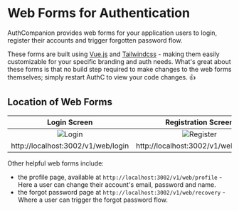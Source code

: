 # Web Forms for Authentication

AuthCompanion provides web forms for your application users to login, register
their accounts and trigger forgotten password flow.

These forms are built using [Vue.js](https://v3.vuejs.org/) and
[Tailwindcss](https://tailwindcss.com/) - making them easily customizable for
your specific branding and auth needs. What's great about these forms is that no
build step required to make changes to the web forms themselves; simply restart
AuthC to view your code changes. 👍

## Location of Web Forms

|                                             Login Screen                                              |                                             Registration Screen                                             |
| :---------------------------------------------------------------------------------------------------: | :---------------------------------------------------------------------------------------------------------: |
| ![Login](https://raw.githubusercontent.com/authcompanion/authcompanion/main/.github/public/login.png) | ![Register](https://raw.githubusercontent.com/authcompanion/authcompanion/main/.github/public/register.png) |
|                                  http://localhost:3002/v1/web/login                                   |                                    http://localhost:3002/v1/web/register                                    |

Other helpful web forms include:

- the profile page, available at `http://localhost:3002/v1/web/profile` - Here a
  user can change their account's email, password and name.
- the forgot password page at `http://localhost:3002/v1/web/recovery` - Where a
  user can trigger the forgot password flow.
